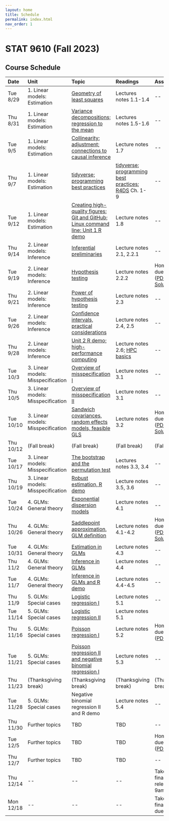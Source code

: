 ```yaml
---
layout: home
title: Schedule
permalink: index.html
nav_order: 1
---
```


# STAT 9610 (Fall 2023)

## Course Schedule

Date | Unit | Topic | Readings | Assignments
:---|:---|:---|:---|:---
Tue 8/29 | 1. Linear models: Estimation | [Geometry of least squares](https://upenn.hosted.panopto.com/Panopto/Pages/Viewer.aspx?id=fcdb9509-6a0e-4e2e-bb68-b04400e9b49e) | Lectures notes 1.1-1.4 | --
Thu 8/31 | 1. Linear models: Estimation | [Variance decompositions; regression to the mean](https://upenn.hosted.panopto.com/Panopto/Pages/Viewer.aspx?id=26fa8d54-e4bf-4d4b-8690-b04401172f63) | Lectures notes 1.5-1.6 | --
Tue 9/5 | 1. Linear models: Estimation | [Collinearity; adjustment; connections to causal inference](https://upenn.hosted.panopto.com/Panopto/Pages/Viewer.aspx?id=f4303309-6dfc-4b41-ae17-b06f0101f8f7) | Lecture notes 1.7 | --
Thu 9/7 | 1. Linear models: Estimation | [tidyverse; programming best practices](https://upenn.hosted.panopto.com/Panopto/Pages/Viewer.aspx?id=dea1451d-a793-4263-9bc4-b074013f203e) | [tidyverse](https://katsevich-teaching.github.io/stat-9610-fall-2023/assets/crash_course_tidyverse.pdf); [programming best practices](https://ekatsevi.github.io/files/best-programming-practices.pdf); [R4DS](https://r4ds.hadley.nz/) Ch. 1-9  | --
Tue 9/12 | 1. Linear models: Estimation | [Creating high-quality figures; Git and GitHub; Linux command line; Unit 1 R demo](https://upenn.hosted.panopto.com/Panopto/Pages/Viewer.aspx?id=9511c953-0000-4af2-a2ff-b05b00d995d1) | Lecture notes 1.8 | --
Thu 9/14 | 2. Linear models: Inference | 	[Inferential preliminaries](https://upenn.hosted.panopto.com/Panopto/Pages/Viewer.aspx?id=ca349ad2-9eec-40db-b05f-b07a004490d4) | Lecture notes 2.1, 2.2.1 | --
Tue 9/19 | 2. Linear models: Inference | 	[Hypothesis testing](https://upenn.hosted.panopto.com/Panopto/Pages/Viewer.aspx?id=d589a287-630f-4717-a7f6-b07b01269ae2) | Lecture notes 2.2.2 | Homework 1 due at 10am ([PDF](https://katsevich-teaching.github.io/stat-9610-fall-2023/assets/homework-1.pdf); [GitHub](https://classroom.github.com/a/KzuAkNWE); [Solutions](https://canvas.upenn.edu/courses/1741629/files/folder/Homework%20Solutions?preview=125057323))
Thu 9/21 | 2. Linear models: Inference | [Power of hypothesis testing](https://upenn.hosted.panopto.com/Panopto/Pages/Viewer.aspx?id=3dcf2b2d-219d-48e1-a161-b08200ea389a) | Lecture notes 2.3 | --
Tue 9/26 | 2. Linear models: Inference | [Confidence intervals, practical considerations](https://upenn.hosted.panopto.com/Panopto/Pages/Viewer.aspx?id=164d2ca5-b95d-4590-90c1-b08800ec3cfa) | Lecture notes 2.4, 2.5 | --
Thu 9/28 | 2. Linear models: Inference | [Unit 2 R demo; high-performance computing](https://upenn.hosted.panopto.com/Panopto/Pages/Viewer.aspx?id=d7ea92ad-e962-4f5b-917c-b08b00cddb81) | Lecture notes 2.6; [HPC basics](https://ekatsevi.github.io/statistical-computing/hpc-basics.html) | --
Tue 10/3 | 3. Linear models: Misspecification | [Overview of misspecification I](https://upenn.hosted.panopto.com/Panopto/Pages/Viewer.aspx?id=b71f214b-2b9a-402a-9d94-b04301403141) | Lecture notes 3.1 | --
Thu 10/5 | 3. Linear models: Misspecification | [Overview of misspecification II](https://upenn.hosted.panopto.com/Panopto/Pages/Viewer.aspx?id=ad1531b6-acb9-430a-9eec-b091014d76ab) | Lecture notes 3.1  | --
Tue 10/10 | 3. Linear models: Misspecification | [Sandwich covariances, random effects models, feasible GLS](https://upenn.hosted.panopto.com/Panopto/Pages/Viewer.aspx?id=2a431425-1f27-4877-8402-b09300fda659) | Lecture notes 3.2 | Homework 2 due at 10am ([PDF](https://katsevich-teaching.github.io/stat-9610-fall-2023/assets/homework-2.pdf); [GitHub](https://classroom.github.com/a/ScMuFdoo); [Solutions](https://canvas.upenn.edu/courses/1741629/files/folder/Homework%20Solutions?preview=127031495))
Thu 10/12 | (Fall break) | (Fall break) | (Fall break) | (Fall break)
Tue 10/17 | 3. Linear models: Misspecification | [The bootstrap and the permutation test](https://upenn.hosted.panopto.com/Panopto/Pages/Viewer.aspx?id=7ea65731-2fd5-4760-8e9e-b09901221425) | Lectures notes 3.3, 3.4 | --
Thu 10/19 | 3. Linear models: Misspecification | [Robust estimation, R demo](https://upenn.hosted.panopto.com/Panopto/Pages/Viewer.aspx?id=109e0836-48d2-4d86-a042-b09a015abb4f) | Lecture notes 3.5, 3.6 | --
Tue 10/24 | 4. GLMs: General theory | [Exponential dispersion models](https://upenn.hosted.panopto.com/Panopto/Pages/Viewer.aspx?id=a255e6d4-b335-4b9c-9606-b09f0132abe4) | Lecture notes 4.1 | --
Thu 10/26 | 4. GLMs: General theory | [Saddlepoint approximation, GLM definition](https://upenn.hosted.panopto.com/Panopto/Pages/Viewer.aspx?id=7769bc5c-823f-4e3a-996b-b0a100f7e273) | Lecture notes 4.1-4.2 | Homework 3 due at 10am ([PDF](https://katsevich-teaching.github.io/stat-9610-fall-2023/assets/homework-3.pdf); [GitHub](https://classroom.github.com/a/0LnBtUAf); [Solutions](https://canvas.upenn.edu/courses/1741629/files/folder/Homework%20Solutions?preview=127031567))
Tue 10/31 | 4. GLMs: General theory | [Estimation in GLMs](https://upenn.hosted.panopto.com/Panopto/Pages/Viewer.aspx?id=ce13fd18-14ee-4322-ad74-b0a100fdc642) | Lecture notes 4.3 | --
Thu 11/2 | 4. GLMs: General theory | [Inference in GLMs](https://upenn.hosted.panopto.com/Panopto/Pages/Viewer.aspx?id=aae3c9ac-675b-4f76-8cae-b0a1010c8361) | Lecture notes 4.4 | --
Tue 11/7 | 4. GLMs: General theory | [Inference in GLMs and R demo](https://upenn.hosted.panopto.com/Panopto/Pages/Viewer.aspx?id=21de293a-5c23-4932-85dd-b0a1011f3a35) | Lecture notes 4.4-4.5 | --
Thu 11/9 | 5. GLMs: Special cases | [Logistic regression I](https://upenn.hosted.panopto.com/Panopto/Pages/Viewer.aspx?id=c9b96c30-0e75-4bf2-9893-b0a101243001) | Lecture notes 5.1 | --
Tue 11/14 | 5. GLMs: Special cases | [Logistic regression II](https://upenn.hosted.panopto.com/Panopto/Pages/Viewer.aspx?id=aef1358c-b973-4fc7-9976-b0a400eda9d4) | Lecture notes 5.1 | 
Thu 11/16 | 5. GLMs: Special cases | [Poisson regression I](https://upenn.hosted.panopto.com/Panopto/Pages/Viewer.aspx?id=ce181788-7a1d-410a-8e80-b0a400f043be) | Lecture notes 5.2 | Homework 4 due at 9pm ([PDF](https://katsevich-teaching.github.io/stat-9610-fall-2023/assets/homework-4.pdf); [GitHub](https://classroom.github.com/a/aXBmuTzc))
Tue 11/21 | 5. GLMs: Special cases | [Poisson regression II and negative binomial regression I](https://upenn.hosted.panopto.com/Panopto/Pages/Viewer.aspx?id=b4ecf7b6-65f1-45e4-803a-b0c00185b270) | Lecture notes 5.3 | --
Thu 11/23 | (Thanksgiving break) | (Thanksgiving break) | (Thanksgiving break) | (Thanksgiving break)
Tue 11/28 | 5. GLMs: Special cases | Negative binomial regression II and R demo | Lecture notes 5.4 | --
Thu 11/30 | Further topics | TBD | TBD | --
Tue 12/5 | Further topics | TBD | TBD | Homework 5 due at 10am ([PDF](https://katsevich-teaching.github.io/stat-9610-fall-2023/assets/homework-5.pdf), [GitHub](https://classroom.github.com/a/5AvMlq4M))
Thu 12/7 | Further topics | TBD | TBD | --
Thu 12/14 | -- | -- | -- | Take-home final exam released at 9am
Mon 12/18 | -- | -- | -- | Take-home final exam due at 9pm.
